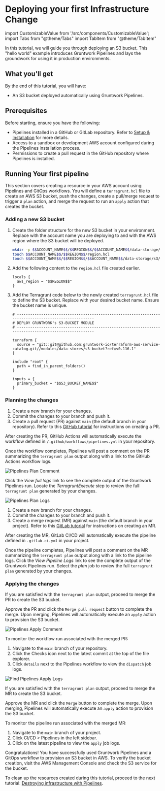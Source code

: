 # Deploying your first Infrastructure Change

import CustomizableValue from '/src/components/CustomizableValue';
import Tabs from "@theme/Tabs"
import TabItem from "@theme/TabItem"

In this tutorial, we will guide you through deploying an S3 bucket. This "hello world" example introduces Gruntwork Pipelines and lays the groundwork for using it in production environments.

## What you'll get

By the end of this tutorial, you will have:

- An S3 bucket deployed automatically using Gruntwork Pipelines.

## Prerequisites

Before starting, ensure you have the following:

- Pipelines installed in a GitHub or GitLab repository. Refer to [Setup & Installation](/2.0/docs/pipelines/installation/overview) for more details.
- Access to a sandbox or development AWS account configured during the Pipelines installation process.
- Permissions to create a pull request in the GitHub repository where Pipelines is installed.

## Running Your first pipeline

This section covers creating a resource in your AWS account using Pipelines and GitOps workflows. You will define a `terragrunt.hcl` file to create an AWS S3 bucket, push the changes, create a pull/merge request to trigger a `plan` action, and merge the request to run an `apply` action that creates the bucket.

### Adding a new S3 bucket

1. Create the folder structure for the new S3 bucket in your environment. Replace <CustomizableValue id="ACCOUNT_NAME" /> with the account name you are deploying to and <CustomizableValue id="REGION" /> with the AWS region where the S3 bucket will be deployed.

    ```bash
    mkdir -p $$ACCOUNT_NAME$$/$$REGION$$/$$ACCOUNT_NAME$$/data-storage/s3
    touch $$ACCOUNT_NAME$$/$$REGION$$/region.hcl
    touch $$ACCOUNT_NAME$$/$$REGION$$/$$ACCOUNT_NAME$$/data-storage/s3/terragrunt.hcl
    ```

2. Add the following content to the `region.hcl` file created earlier.

    ```hcl title="$$ACCOUNT_NAME$$/$$REGION$$/region.hcl"
    locals {
      aws_region = "$$REGION$$"
    }
    ```

2. Add the Terragrunt code below to the newly created `terragrunt.hcl` file to define the S3 bucket. Replace <CustomizableValue id='S3_BUCKET_NAME'/> with your desired bucket name. Ensure the bucket name is unique.

    ```hcl title="$$ACCOUNT_NAME$$/$$REGION$$/$$ACCOUNT_NAME$$/data-storage/s3/terragrunt.hcl"
    # ------------------------------------------------------------------------------------------------------
    # DEPLOY GRUNTWORK's S3-BUCKET MODULE
    # ------------------------------------------------------------------------------------------------------

    terraform {
      source = "git::git@github.com:gruntwork-io/terraform-aws-service-catalog.git//modules/data-stores/s3-bucket?ref=v0.116.1"
    }

    include "root" {
      path = find_in_parent_folders()
    }

    inputs = {
      primary_bucket = "$$S3_BUCKET_NAME$$"
    }
    ```

### Planning the changes

<Tabs groupId="platform">
<TabItem value="github" label="GitHub" default>

1. Create a new branch for your changes.
2. Commit the changes to your branch and push it.
3. Create a pull request (PR) against `main` (the default branch in your repository). Refer to this [GitHub tutorial](https://docs.github.com/en/pull-requests/collaborating-with-pull-requests/proposing-changes-to-your-work-with-pull-requests/creating-a-pull-request) for instructions on creating a PR.

After creating the PR, GitHub Actions will automatically execute the workflow defined in `/.github/workflows/pipelines.yml` in your repository.

Once the workflow completes, Pipelines will post a comment on the PR summarizing the `terragrunt plan` output along with a link to the GitHub Actions workflow logs.

![Pipelines Plan Comment](/img/pipelines/tutorial/pipelines-plan-comment.png)

Click the *View full logs* link to see the complete output of the Gruntwork Pipelines run. Locate the *TerragruntExecute* step to review the full `terragrunt plan` generated by your changes.

![Pipelines Plan Logs](/img/pipelines/tutorial/pipelines-plan-logs.png)

</TabItem>
<TabItem value="gitlab" label="GitLab">

1. Create a new branch for your changes.
2. Commit the changes to your branch and push it.
3. Create a merge request (MR) against `main` (the default branch in your project). Refer to this [GitLab tutorial](https://docs.gitlab.com/ee/user/project/merge_requests/creating_merge_requests.html) for instructions on creating an MR.

After creating the MR, GitLab CI/CD will automatically execute the pipeline defined in `.gitlab-ci.yml` in your project.

Once the pipeline completes, Pipelines will post a comment on the MR summarizing the `terragrunt plan` output along with a link to the pipeline logs.
Click the *View Pipeline Logs* link to see the complete output of the Gruntwork Pipelines run. Select the *plan* job to review the full `terragrunt plan` generated by your changes.

</TabItem>
</Tabs>

### Applying the changes

<Tabs groupId="platform">
<TabItem value="github" label="GitHub" default>

If you are satisfied with the `terragrunt plan` output, proceed to merge the PR to create the S3 bucket.

Approve the PR and click the `Merge pull request` button to complete the merge. Upon merging, Pipelines will automatically execute an `apply` action to provision the S3 bucket.

![Pipelines Apply Comment](/img/pipelines/tutorial/pipelines-apply-comment.png)

To monitor the workflow run associated with the merged PR:

1. Navigate to the `main` branch of your repository.
2. Click the Checks icon next to the latest commit at the top of the file explorer.
3. Click `details` next to the Pipelines workflow to view the `dispatch` job logs.

![Find Pipelines Apply Logs](/img/pipelines/tutorial/find-pipelines-apply-logs.png)

</TabItem>
<TabItem value="gitlab" label="GitLab">

If you are satisfied with the `terragrunt plan` output, proceed to merge the MR to create the S3 bucket.

Approve the MR and click the `Merge` button to complete the merge. Upon merging, Pipelines will automatically execute an `apply` action to provision the S3 bucket.

To monitor the pipeline run associated with the merged MR:

1. Navigate to the `main` branch of your project.
2. Click CI/CD > Pipelines in the left sidebar.
3. Click on the latest pipeline to view the `apply` job logs.

</TabItem>
</Tabs>

Congratulations! You have successfully used Gruntwork Pipelines and a GitOps workflow to provision an S3 bucket in AWS. To verify the bucket creation, visit the AWS Management Console and check the S3 service for the bucket.

To clean up the resources created during this tutorial, proceed to the next tutorial: [Destroying infrastructure with Pipelines](/2.0/docs/pipelines/tutorials/destroying-infrastructure#destroying-with-pipelines).
